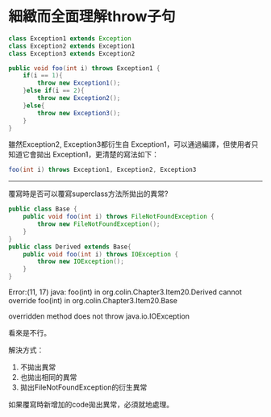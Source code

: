 # 細緻而全面理解throw子句

```java
class Exception1 extends Exception
class Exception2 extends Exception1
class Exception3 extends Exception2  
```



```java
public void foo(int i) throws Exception1 {
	if(i == 1){
    	throw new Exception1();
	}else if(i == 2){
    	throw new Exception2();
	}else{
		throw new Exception3();
	}
}
```

雖然Exception2, Exception3都衍生自 Exception1，可以通過編譯，但使用者只知道它會拋出 Exception1，更清楚的寫法如下：

```java
foo(int i) throws Exception1, Exception2, Exception3
```

-----------------------------

覆寫時是否可以覆寫superclass方法所拋出的異常?

```java
public class Base {
	public void foo(int i) throws FileNotFoundException {
    	throw new FileNotFoundException();
	}
}
public class Derived extends Base{
	public void foo(int i) throws IOException {
		throw new IOException();
	}
}
```

Error:(11, 17) java: foo(int) in org.colin.Chapter3.Item20.Derived cannot override foo(int) in org.colin.Chapter3.Item20.Base 

overridden method does not throw java.io.IOException

看來是不行。

解決方式：

1. 不拋出異常
2. 也拋出相同的異常
3. 拋出FileNotFoundException的衍生異常

如果覆寫時新增加的code拋出異常，必須就地處理。